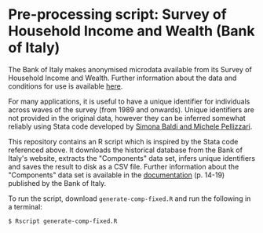 # Pre-processing script: Survey of Household Income and Wealth (Bank of Italy)

The Bank of Italy makes anonymised microdata available from its Survey of 
Household Income and Wealth. Further information about the data and conditions 
for use is available [here](https://www.bancaditalia.it/statistiche/tematiche/indagini-famiglie-imprese/bilanci-famiglie/distribuzione-microdati/index.html).

For many applications, it is useful to have a unique identifier for individuals 
across waves of the survey (from 1989 and onwards). Unique identifiers are 
not provided in the original data, however they can be inferred somewhat 
reliably using Stata code developed by [Simona Baldi and Michele Pellizzari](https://web.archive.org/web/20190913054023/http://www.frdb.org/language/eng/page/data/scheda/bank-of-italy-survey-of-households-income-and-wealth/doc_pk/9019).

This repository contains an R script which is inspired by the Stata code 
referenced above. It downloads the historical database from the Bank of 
Italy's website, extracts the "Components" data set, infers unique 
identifiers and saves the result to disk as a CSV file. Further information 
about the "Components" data set is available in the [documentation](https://www.bancaditalia.it/statistiche/tematiche/indagini-famiglie-imprese/bilanci-famiglie/documentazione/Shiw-Historical-Database.pdf?language_id=1) (p. 14-19) 
published by the Bank of Italy.

To run the script, download `generate-comp-fixed.R` and run the following 
in a terminal:
```bash
$ Rscript generate-comp-fixed.R
```
